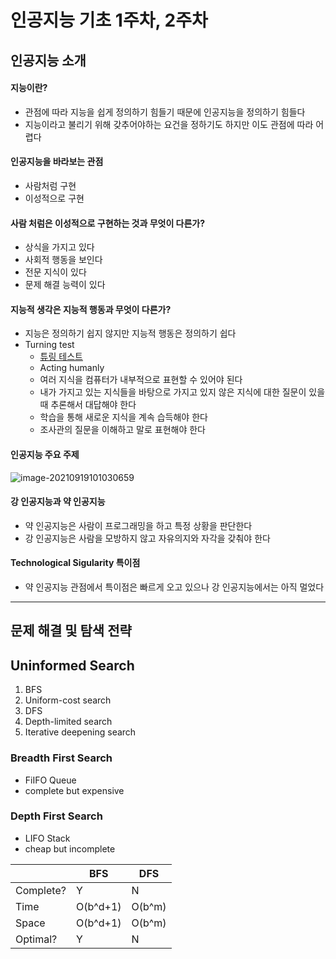 # 인공지능 기초 1주차, 2주차

## 인공지능 소개

#### 지능이란?

- 관점에 따라 지능을 쉽게 정의하기 힘들기 때문에 인공지능을 정의하기 힘들다
- 지능이라고 불리기 위해 갖추어야하는 요건을 정하기도 하지만 이도 관점에 따라 어렵다 

#### 인공지능을 바라보는 관점

- 사람처럼 구현
- 이성적으로 구현  

#### 사람 처럼은 이성적으로 구현하는 것과 무엇이 다른가?

- 상식을 가지고 있다
- 사회적 행동을 보인다
- 전문 지식이 있다
- 문제 해결 능력이 있다

#### 지능적 생각은 지능적 행동과 무엇이 다른가?

- 지능은 정의하기 쉽지 않지만 지능적 행동은 정의하기 쉽다
- Turning test
  - [튜링 테스트](https://ko.wikipedia.org/wiki/%ED%8A%9C%EB%A7%81_%ED%85%8C%EC%8A%A4%ED%8A%B8)
  - Acting humanly
  - 여러 지식을 컴퓨터가 내부적으로 표현할 수 있어야 된다
  - 내가 가지고 있는 지식들을 바탕으로 가지고 있지 않은 지식에 대한 질문이 있을 때 추론해서 대답해야 한다
  - 학습을 통해 새로운 지식을 계속 습득해야 한다 
  - 조사관의 질문을 이해하고 말로 표현해야 한다  

#### 인공지능 주요 주제

![image-20210919101030659](C:/Users/sangjs/AppData/Roaming/Typora/typora-user-images/image-20210919101030659.png)

#### 강 인공지능과 약 인공지능

- 약 인공지능은 사람이 프로그래밍을 하고 특정 상황을 판단한다 
- 강 인공지능은 사람을 모방하지 않고 자유의지와 자각을 갖춰야 한다

#### Technological Sigularity 특이점

- 약 인공지능 관점에서 특이점은 빠르게 오고 있으나 강 인공지능에서는 아직 멀었다

---

## 문제 해결 및 탐색 전략

## Uninformed Search

1. BFS
2. Uniform-cost search
3. DFS
4. Depth-limited search
5. Iterative deepening search

### Breadth First Search

- FiIFO Queue
- complete but expensive

### Depth First Search

- LIFO Stack
- cheap but incomplete

|           | BFS      | DFS    |
| --------- | -------- | ------ |
| Complete? | Y        | N      |
| Time      | O(b^d+1) | O(b^m) |
| Space     | O(b^d+1) | O(b^m) |
| Optimal?  | Y        | N      |

 
